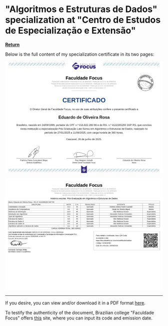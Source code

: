 # "Algoritmos e Estruturas de Dados" specialization at "Centro de Estudos de Especialização e Extensão"

**[Return][back]**

Below is the full content of my specialization certificate in its two pages:

![Page 1](https://github.com/Mestre-Tramador/Mestre-Tramador/blob/main/assets/data/educational/academics/2-Algoritmos-e-Estruturas-de-Dados/diploma.page.1.jpg)

![Page 2](https://github.com/Mestre-Tramador/Mestre-Tramador/blob/main/assets/data/educational/academics/2-Algoritmos-e-Estruturas-de-Dados/diploma.page.2.jpg)

---

If you desire, you can view and/or download it in a PDF format [here][download].

To testify the authenticity of the document, Brazilian college "Faculdade Focus" offers [this][focus]
site, where you can input its code and emission date.

<!--                              WHY THE REFERENCES IN ENGLISH?                               -->
<!-- You'll notice that the below references are in English.                                   -->
<!-- It was done this way so the exact hyperlinks among all languages can easily identifiable. -->
[back]: ../README.EN.md
[download]: https://raw.githubusercontent.com/Mestre-Tramador/Mestre-Tramador/main/assets/data/educational/academics/2-Algoritmos-e-Estruturas-de-Dados/diploma.pdf
[focus]: https://faculdadefocus.com.br/certificado/validar
